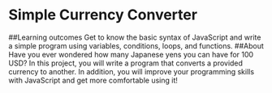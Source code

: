 # Simple Currency Converter
##Learning outcomes
Get to know the basic syntax of JavaScript and write a simple program using variables, conditions, loops, and functions.
##About
Have you ever wondered how many Japanese yens you can have for 100 USD? In this project, you will write a program that converts a provided currency to another. In addition, you will improve your programming skills with JavaScript and get more comfortable using it!
